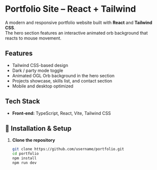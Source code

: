 # Portfolio Site – React + Tailwind

A modern and responsive portfolio website built with **React** and **Tailwind CSS**.  
The hero section features an interactive animated orb background that reacts to mouse movement.

## Features

- Tailwind CSS-based design
- Dark / party mode toggle
- Animated OGL Orb background in the hero section
- Projects showcase, skills list, and contact section
- Mobile and desktop optimized

## Tech Stack

- **Front-end:** TypeScript, React, Vite, Tailwind CSS

## 🚀 Installation & Setup

1. **Clone the repository**

   ```bash
   git clone https://github.com/username/portfolio.git
   cd portfolio
   npm install
   npm run dev

